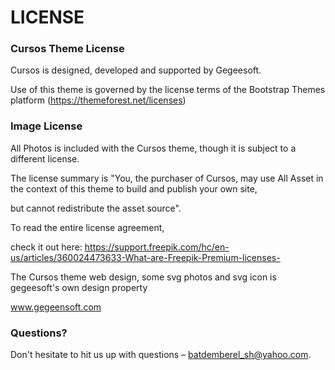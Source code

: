 # LICENSE

### Cursos Theme License

Cursos is designed, developed and supported by Gegeesoft.

Use of this theme is governed by the license terms of the Bootstrap Themes platform (https://themeforest.net/licenses)

### Image License

All Photos is included with the Cursos theme, though it is subject to a different license.

The license summary is "You, the purchaser of Cursos, may use All Asset in the context of this theme to build and publish your own site,

but cannot redistribute the asset source".

To read the entire license agreement,

check it out here: https://support.freepik.com/hc/en-us/articles/360024473633-What-are-Freepik-Premium-licenses-

The Cursos theme web design, some svg photos and svg icon is gegeesoft's own design property

www.gegeensoft.com

### Questions?

Don't hesitate to hit us up with questions – batdemberel_sh@yahoo.com.

